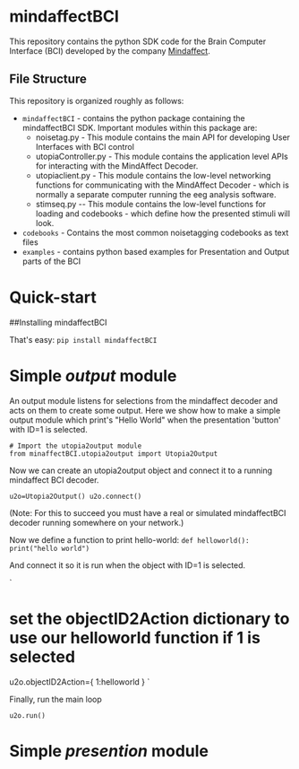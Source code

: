 # mindaffectBCI
This repository contains the python SDK code for the Brain Computer Interface (BCI) developed by the company [Mindaffect](https://mindaffect.nl).

## File Structure
This repository is organized roughly as follows:
  * `mindaffectBCI` - contains the python package containing the mindaffectBCI SDK.  Important modules within this package are:
     * noisetag.py - This module contains the main API for developing User Interfaces with BCI control
     * utopiaController.py - This module contains the application level APIs for interacting with the MindAffect Decoder.
     * utopiaclient.py - This module contains the low-level networking functions for communicating with the MindAffect Decoder - which is normally a separate computer running the eeg analysis software.
     * stimseq.py -- This module contains the low-level functions for loading and codebooks - which define how the presented stimuli will look.
  * `codebooks` - Contains the most common noisetagging codebooks as text files
  * `examples` - contains python based examples for Presentation and Output parts of the BCI

# Quick-start

##Installing mindaffectBCI

That's easy:
`pip install mindaffectBCI`

# Simple *output* module
An output module listens for selections from the mindaffect decoder and acts on them to create some output.  Here we show how to make a simple output module which print's "Hello World" when the presentation 'button' with ID=1 is selected.

```
# Import the utopia2output module
from minaffectBCI.utopia2output import Utopia2Output
```

Now we can create an utopia2output object and connect it to a running mindaffect BCI decoder. 

`
u2o=Utopia2Output()
u2o.connect()
`

(Note: For this to succeed you must have a real or simulated mindaffectBCI decoder running somewhere on your network.)

Now we define a function to print hello-world:
`
def helloworld():
   print("hello world")
`

And connect it so it is run when the object with ID=1 is selected.

`
# set the objectID2Action dictionary to use our helloworld function if 1 is selected 
u2o.objectID2Action={ 1:helloworld }
`

Finally, run the main loop

`
u2o.run()
`

# Simple *presention* module



